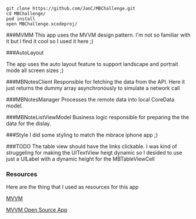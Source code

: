 ```
git clone https://github.com/JanC/MBChallenge.git
cd MBChallenge/
pod install
open MBChallenge.xcodeproj/
```


###MVMM
This app uses the MVVM design pattern. I'm not so familiar with it but I find it cool so I used it here ;)

###AutoLayout

The app uses the auto layout feature to support landscape and portrait mode all screen sizes ;)


###MBNotesClient
Responsible for fetching the data from the API. Here it just returns the dummy array asynchronously to simulate a network call

###MBNotesManager
Processes the remote data into local CoreData model.

###MBNoteListViewModel
Business logic responsible for preparing the the data for the dislay. 

###Style
I did some styling to match the mbrace iphone app ;)

###TODO
The table view should have the links clickable. I was kind of struggeling for making the UITextView heigt dynamic so I desided to use just a UILabel with a dynamic height for the MBTableViewCell

### Resources
Here are the thing that I used as resources for this app

[MVVM](http://www.teehanlax.com/blog/model-view-viewmodel-for-ios/)

[MVVM Open Source App](https://github.com/AshFurrow/C-41)





